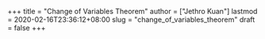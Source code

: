 +++
title = "Change of Variables Theorem"
author = ["Jethro Kuan"]
lastmod = 2020-02-16T23:36:12+08:00
slug = "change_of_variables_theorem"
draft = false
+++
